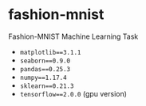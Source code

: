 # fashion-mnist
Fashion-MNIST Machine Learning Task

* `matplotlib==3.1.1`
* `seaborn==0.9.0`
* `pandas==0.25.3`
* `numpy==1.17.4`
* `sklearn==0.21.3`
* `tensorflow==2.0.0` (gpu version)
